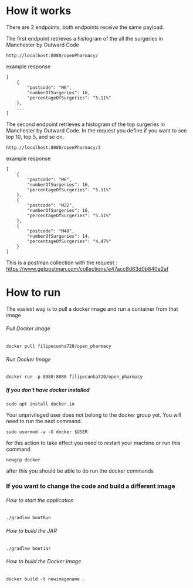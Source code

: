 # How it works

There are 2 endpoints, both endpoints receive the same payload.

The first endpoint retrieves a histogram of the all the surgeries in Manchester by Outward Code

    http://localhost:8080/openPharmacy/
    

example response

    [
        {
            "postcode": "M6",
            "numberOfSurgeries": 16,
            "percentageOfSurgeries": "5.11%"
        },
        ...
    ]

The second endpoint retrieves a histogram of the top surgeries in Manchester by Outward Code.
In the request you define if you want to see top 10, top 5, and so on.

    http://localhost:8080/openPharmacy/3
    
    
example response

    [
        {
            "postcode": "M6",
            "numberOfSurgeries": 16,
            "percentageOfSurgeries": "5.11%"
        },
        {
            "postcode": "M22",
            "numberOfSurgeries": 16,
            "percentageOfSurgeries": "5.11%"
        },
        {
            "postcode": "M40",
            "numberOfSurgeries": 14,
            "percentageOfSurgeries": "4.47%"
        }
    ]
    
This is a postman collection with the request : https://www.getpostman.com/collections/e47acc8d63d0b840e2af

# How to run

The easiest way is to pull a docker image and run a container from that image

###### Pull Docker Image
    docker pull filipecunha720/open_pharmacy

###### Run Docker Image
    docker run -p 8080:8080 filipecunha720/open_pharmacy

##### If you don't have docker installed

    sudo apt install docker.io

Your unprivileged user does not belong to the docker group yet. 
You will need to run the next command.

    sudo usermod -a -G docker $USER

for this action to take effect you need to restart your machine or run this command

    newgrp docker

after this you should be able to do run the docker commands


### If you want to change the code and build a different image

###### How to start the application
    ./gradlew bootRun

###### How to build the JAR
    ./gradlew bootJar

###### How to build the Docker Image
    docker build -t newimagename .




